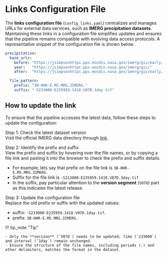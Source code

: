 # Links Configuration File
The **links configuration file** (`config_links.yaml`) centralizes and manages URLs for external data services, such as **IMERG precipitation datasets**. Maintaining these links in a configuration file simplifies updates and ensures that the pipeline remains compatible with evolving data access protocols. A representative snippet of the configuration file is shown below.
```yaml
precipitation: 
  base_urls:
    before: "https://jsimpsonhttps.pps.eosdis.nasa.gov/imerg/gis/early/"
    year:   "https://jsimpsonhttps.pps.eosdis.nasa.gov/imerg/gis/"
    after:  "https://jsimpsonhttps.pps.eosdis.nasa.gov/imerg/gis/early/"

  file_pattern:
    prefix: "3B-HHR-E.MS.MRG.3IMERG."
    suffix: "-S233000-E235959.1410.V07B.1day.tif"

```

## How to update the link
To ensure that the pipeline accesses the latest data, follow these steps to update the configuration:  

<span class="preparation_step">Step 1: Check the latest dataset version</span> <br>
Visit the official IMERG data directory through [link](https://jsimpsonhttps.pps.eosdis.nasa.gov/imerg/gis/early).  

<span class="preparation_step">Step 2: Identify the prefix and suffix</span> <br>
View the prefix and suffix by hovering over the file names, or by copying a file link and pasting it into the browser to check the prefix and suffix details.

- For example, lets say that prefix on the file link is `3B-HHR-E.MS.MRG.3IMERG.`
- Suffix for the file link is `-S213000-E235959.1410.V07D.3day.tif`
- In the suffix, pay particular attention to the **version segment** (`V07D`) part as this indicates the latest release.  

<span class="preparation_step">Step 3: Update the configuration file</span> <br>
Replace the old prefix or suffix with the updated values:

- suffix: `-S233000-E235959.1410.V07D.1day.tif`. 
- prefix: `3B-HHR-E.MS.MRG.3IMERG.`

!!! tip_note "Tip"

    - Only the **version** (`V07D`) needs to be updated; time (`233000`) and interval (`1day`) remain unchanged.
    - Ensure the structure of the file names, including periods (.) and other delimiters, matches the format in the dataset.